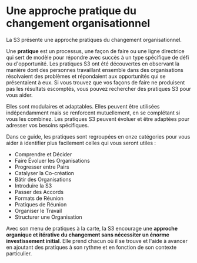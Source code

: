 # Une approche pratique du changement organisationnel

La S3 présente une approche pratiques du changement organisationnel.

Une **pratique** est un processus, une façon de faire ou une ligne directrice qui sert de modèle pour répondre avec succès à un type spécifique de défi ou d'opportunité. Les pratiques S3 ont été découvertes en observant la manière dont des personnes travaillant ensemble dans des organisations résolvaient des problèmes et répondaient aux opportunités qui se présentaient à eux. Si vous trouvez que vos façons de faire ne produisent pas les résultats escomptés, vous pouvez rechercher des pratiques S3 pour vous aider.

Elles sont modulaires et adaptables. Elles peuvent être utilisées indépendamment mais se renforcent mutuellement, en se complétant si vous les combinez. Les pratiques S3 peuvent évoluer et être adaptées pour adresser vos besoins spécifiques.

Dans ce guide, les pratiques sont regroupées en onze catégories pour vous aider à identifier plus facilement celles qui vous seront utiles :

- Comprendre et Décider
- Faire Évoluer les Organisations
- Progresser entre Pairs
- Catalyser la Co-création
- Bâtir des Organisations
- Introduire la S3
- Passer des Accords
- Formats de Réunion
- Pratiques de Réunion
- Organiser le Travail
- Structurer une Organisation

Avec son menu de pratiques à la carte, la S3 encourage une **approche organique et itérative du changement sans nécessiter un énorme investissement initial**. Elle prend chacun où il se trouve et l'aide à avancer en ajoutant des pratiques à son rythme et en fonction de son contexte particulier.